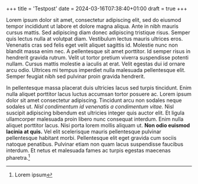 +++
title = 'Testpost'
date = 2024-03-16T07:38:40+01:00
draft = true
+++

Lorem ipsum dolor sit amet, consectetur adipiscing elit, sed do eiusmod tempor
incididunt ut labore et dolore magna aliqua. Ante in nibh mauris cursus mattis.
Sed adipiscing diam donec adipiscing tristique risus. Semper quis lectus nulla
at volutpat diam. Vestibulum lectus mauris ultrices eros. Venenatis cras sed
felis eget velit aliquet sagittis id. Molestie nunc non blandit massa enim nec.
A pellentesque sit amet porttitor. Id semper risus in hendrerit gravida rutrum.
Velit ut tortor pretium viverra suspendisse potenti nullam. Cursus mattis
molestie a iaculis at erat. Velit egestas dui id ornare arcu odio. Ultrices mi
tempus imperdiet nulla malesuada pellentesque elit. Semper feugiat nibh sed
pulvinar proin gravida hendrerit.

In pellentesque massa placerat duis ultricies lacus sed turpis tincidunt. Enim
nulla aliquet porttitor lacus luctus accumsan tortor posuere ac. Lorem ipsum
dolor sit amet consectetur adipiscing. Tincidunt arcu non sodales neque sodales
ut. *Nisl condimentum id venenatis a condimentum vitae.* Nisl suscipit
adipiscing bibendum est ultricies integer quis auctor elit. Et ligula
ullamcorper malesuada proin libero nunc consequat interdum. Enim nulla aliquet
porttitor lacus. Nisi porta lorem mollis aliquam ut. **Non odio euismod lacinia
at quis.** Vel elit scelerisque mauris pellentesque pulvinar pellentesque
habitant morbi. Pellentesque elit eget gravida cum sociis natoque penatibus.
Pulvinar etiam non quam lacus suspendisse faucibus interdum. Et netus et
malesuada fames ac turpis egestas maecenas pharetra.[^1]

[^1]: Lorem ipsum
